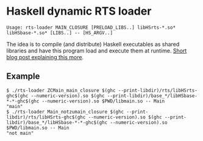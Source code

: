 Haskell dynamic RTS loader
==========================

    Usage: rts-loader MAIN_CLOSURE [PRELOAD_LIBS..] libHSrts-*.so* libHSbase-*.so* [LIBS..] -- [HS_ARGV..]

The idea is to compile (and distribute) Haskell executables as shared libraries
and have this program load and execute them at runtime. [Short blog post explaining this more](http://dxld.at/tail/007-dynamically-loading-native-haskell-libraries-and-other-horrible-things.html).


Example
-------

```
$ ./rts-loader ZCMain_main_closure $(ghc --print-libdir)/rts/libHSrts-ghc$(ghc --numeric-version).so $(ghc --print-libdir)/base_*/libHSbase-*-*-ghc$(ghc --numeric-version).so $PWD/libmain.so -- Main
"main"
$ ./rts-loader Main_notzumain_closure $(ghc --print-libdir)/rts/libHSrts-ghc$(ghc --numeric-version).so $(ghc --print-libdir)/base_*/libHSbase-*-*-ghc$(ghc --numeric-version).so $PWD/libmain.so -- Main
"not main"
```
